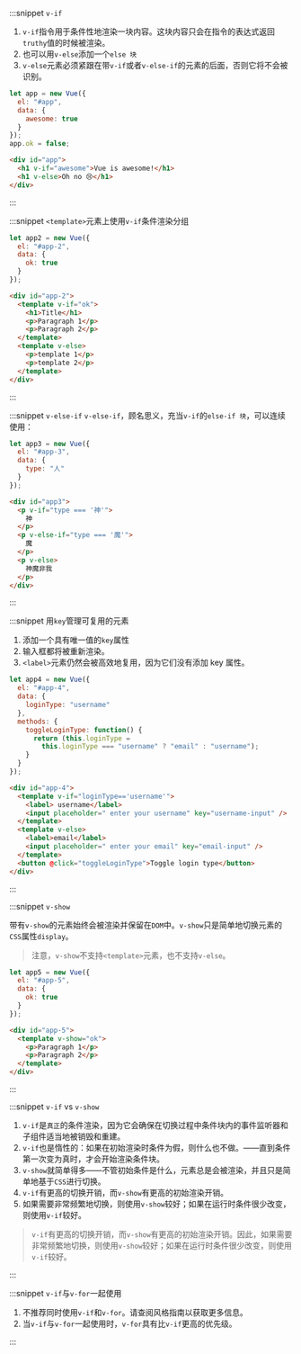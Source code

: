 :::snippet `v-if`

1. `v-if`指令用于条件性地渲染一块内容。这块内容只会在指令的表达式返回`truthy`值的时候被渲染。
2. 也可以用`v-else`添加一个`else 块`
3. `v-else`元素必须紧跟在带`v-if`或者`v-else-if`的元素的后面，否则它将不会被识别。

```javascript
let app = new Vue({
  el: "#app",
  data: {
    awesome: true
  }
});
app.ok = false;
```

```html
<div id="app">
  <h1 v-if="awesome">Vue is awesome!</h1>
  <h1 v-else>Oh no 😢</h1>
</div>
```

:::

:::snippet `<template>`元素上使用`v-if`条件渲染分组

```javascript
let app2 = new Vue({
  el: "#app-2",
  data: {
    ok: true
  }
});
```

```html
<div id="app-2">
  <template v-if="ok">
    <h1>Title</h1>
    <p>Paragraph 1</p>
    <p>Paragraph 2</p>
  </template>
  <template v-else>
    <p>template 1</p>
    <p>template 2</p>
  </template>
</div>
```

:::

:::snippet `v-else-if`
`v-else-if`，顾名思义，充当`v-if`的`else-if 块`，可以连续使用：

```javascript
let app3 = new Vue({
  el: "#app-3",
  data: {
    type: "人"
  }
});
```

```html
<div id="app3">
  <p v-if="type === '神'">
    神
  </p>
  <p v-else-if="type === '魔'">
    魔
  </p>
  <p v-else>
    神魔非我
  </p>
</div>
```

:::

:::snippet 用`key`管理可复用的元素

1. 添加一个具有唯一值的`key`属性
2. 输入框都将被重新渲染。
3. `<label>`元素仍然会被高效地复用，因为它们没有添加 key 属性。

```javascript
let app4 = new Vue({
  el: "#app-4",
  data: {
    loginType: "username"
  },
  methods: {
    toggleLoginType: function() {
      return (this.loginType =
        this.loginType === "username" ? "email" : "username");
    }
  }
});
```

```html
<div id="app-4">
  <template v-if="loginType=='username'">
    <label> username</label>
    <input placeholder=" enter your username" key="username-input" />
  </template>
  <template v-else>
    <label>email</label>
    <input placeholder=" enter your email" key="email-input" />
  </template>
  <button @click="toggleLoginType">Toggle login type</button>
</div>
```

:::

:::snippet `v-show`

带有`v-show`的元素始终会被渲染并保留在`DOM`中。`v-show`只是简单地切换元素的`CSS`属性`display`。

> 注意，`v-show`不支持`<template>`元素，也不支持`v-else`。

```javascript
let app5 = new Vue({
  el: "#app-5",
  data: {
    ok: true
  }
});
```

```html
<div id="app-5">
  <template v-show="ok">
    <p>Paragraph 1</p>
    <p>Paragraph 2</p>
  </template>
</div>
```

:::

:::snippet `v-if` vs `v-show`

1. `v-if`是`真正`的条件渲染，因为它会确保在切换过程中条件块内的事件监听器和子组件适当地被销毁和重建。
2. `v-if`也是惰性的：如果在初始渲染时条件为假，则什么也不做。——直到条件第一次变为真时，才会开始渲染条件块。
3. `v-show`就简单得多——不管初始条件是什么，元素总是会被渲染，并且只是简单地基于`CSS`进行切换。
4. `v-if`有更高的切换开销，而`v-show`有更高的初始渲染开销。
5. 如果需要非常频繁地切换，则使用`v-show`较好；如果在运行时条件很少改变，则使用`v-if`较好。

> `v-if`有更高的切换开销，而`v-show`有更高的初始渲染开销。因此，如果需要非常频繁地切换，则使用`v-show`较好；如果在运行时条件很少改变，则使用`v-if`较好。

:::

:::snippet `v-if`与`v-for`一起使用

1. 不推荐同时使用`v-if`和`v-for`。请查阅风格指南以获取更多信息。
2. 当`v-if`与`v-for`一起使用时，`v-for`具有比`v-if`更高的优先级。

:::
